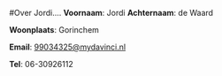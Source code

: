 #Over Jordi....
**Voornaam**: Jordi
**Achternaam**: de Waard

**Woonplaats**: Gorinchem

**Email**: [99034325@mydavinci.nl](99034325@mydavinci.nl)

**Tel**: 06-30926112

